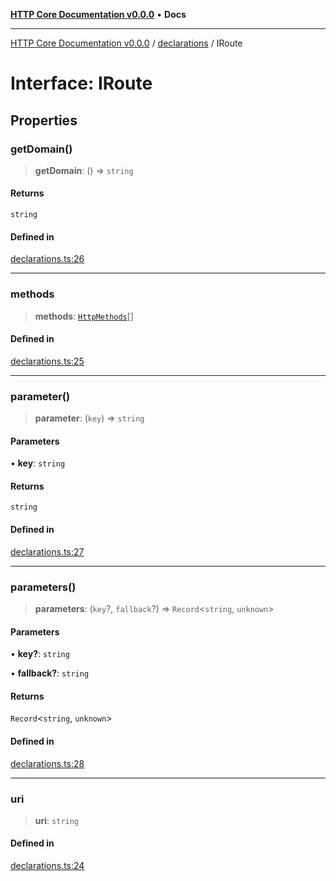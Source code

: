[**HTTP Core Documentation v0.0.0**](../../README.md) • **Docs**

***

[HTTP Core Documentation v0.0.0](../../modules.md) / [declarations](../README.md) / IRoute

# Interface: IRoute

## Properties

### getDomain()

> **getDomain**: () => `string`

#### Returns

`string`

#### Defined in

[declarations.ts:26](https://github.com/stonemjs/http-core/blob/3497087dac965583296f5092cd519a9aa0728373/src/declarations.ts#L26)

***

### methods

> **methods**: [`HttpMethods`](../enumerations/HttpMethods.md)[]

#### Defined in

[declarations.ts:25](https://github.com/stonemjs/http-core/blob/3497087dac965583296f5092cd519a9aa0728373/src/declarations.ts#L25)

***

### parameter()

> **parameter**: (`key`) => `string`

#### Parameters

• **key**: `string`

#### Returns

`string`

#### Defined in

[declarations.ts:27](https://github.com/stonemjs/http-core/blob/3497087dac965583296f5092cd519a9aa0728373/src/declarations.ts#L27)

***

### parameters()

> **parameters**: (`key`?, `fallback`?) => `Record`\<`string`, `unknown`\>

#### Parameters

• **key?**: `string`

• **fallback?**: `string`

#### Returns

`Record`\<`string`, `unknown`\>

#### Defined in

[declarations.ts:28](https://github.com/stonemjs/http-core/blob/3497087dac965583296f5092cd519a9aa0728373/src/declarations.ts#L28)

***

### uri

> **uri**: `string`

#### Defined in

[declarations.ts:24](https://github.com/stonemjs/http-core/blob/3497087dac965583296f5092cd519a9aa0728373/src/declarations.ts#L24)
